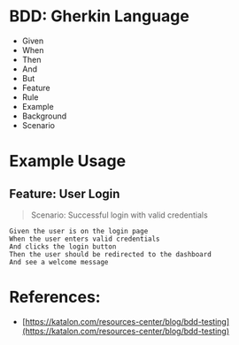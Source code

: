 # BDD: Gherkin Language

-   Given
-   When
-   Then
-   And
-   But
-   Feature
-   Rule
-   Example
-   Background
-   Scenario

# Example Usage

## Feature: User Login

> Scenario: Successful login with valid credentials

    Given the user is on the login page
    When the user enters valid credentials
    And clicks the login button
    Then the user should be redirected to the dashboard
    And see a welcome message

# References:

-   [https://katalon.com/resources-center/blog/bdd-testing](https://katalon.com/resources-center/blog/bdd-testing)
